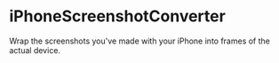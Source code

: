 iPhoneScreenshotConverter
=========================

Wrap the screenshots you've made with your iPhone into frames of the actual device.
